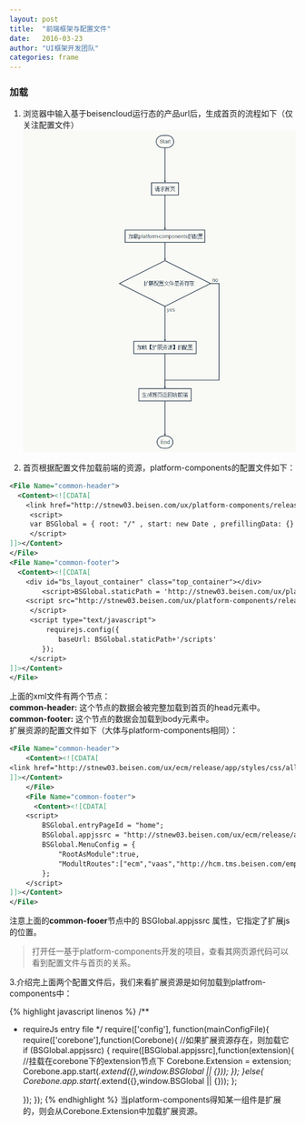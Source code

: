 ```yaml
---
layout: post
title:  "前端框架与配置文件"
date:   2016-03-23
author: "UI框架开发团队"
categories: frame
---
```


### 加载
1. 浏览器中输入基于beisencloud运行态的产品url后，生成首页的流程如下（仅关注配置文件）
![img][1]

2. 首页根据配置文件加载前端的资源，platform-components的配置文件如下：

``` xml
<File Name="common-header">
  <Content><![CDATA[
	<link href="http://stnew03.beisen.com/ux/platform-components/release/app/styles/css/all-1603211353.min.css" rel="stylesheet" type="text/css" />
	 <script>
	 var BSGlobal = { root: "/" , start: new Date , prefillingData: {} , container: "#bs_layout_container" }; 
	 </script>
]]></Content>
</File>
<File Name="common-footer">
  <Content><![CDATA[
	<div id="bs_layout_container" class="top_container"></div> 
	    <script>BSGlobal.staticPath = 'http://stnew03.beisen.com/ux/platform-components/release/app';</script>
	<script src="http://stnew03.beisen.com/ux/platform-components/release/app/scripts/main-1603211207.min.js">
	 </script> 
	 <script type="text/javascript">
		 requirejs.config({
			baseUrl: BSGlobal.staticPath+'/scripts'
		}); 
	 </script>
]]></Content>
</File>
```

上面的xml文件有两个节点：<br/>
**common-header:**  这个节点的数据会被完整加载到首页的head元素中。<br/>
**common-footer:** 这个节点的数据会加载到body元素中。<br/>
 扩展资源的配置文件如下（大体与platform-components相同）：

```xml
<File Name="common-header">
    <Content><![CDATA[
<link href="http://stnew03.beisen.com/ux/ecm/release/app/styles/css/all-1603181807.min.css" rel="stylesheet" type="text/css" />
]]></Content>
    </File>
    <File Name="common-footer">
      <Content><![CDATA[
	<script>
        BSGlobal.entryPageId = "home";
		BSGlobal.appjssrc = "http://stnew03.beisen.com/ux/ecm/release/app/scripts/main-1603181807.min.js";
        BSGlobal.MenuConfig = {
            "RootAsModule":true,  
            "ModultRoutes":["ecm","vaas","http://hcm.tms.beisen.com/emp/Home/Index#home","http://hcm.tms.beisen.com/org/Home/Index#organization"]
        };
	</script>
]]></Content>
</File>
```

注意上面的**common-fooer**节点中的 BSGlobal.appjssrc 属性，它指定了扩展js的位置。

>打开任一基于platform-components开发的项目，查看其网页源代码可以看到配置文件与首页的关系。

3.介绍完上面两个配置文件后，我们来看扩展资源是如何加载到platfrom-components中：

{% highlight javascript linenos %}
/**
 * requireJs entry file
 */
require(['config'], function(mainConfigFile){
	require(['corebone'],function(Corebone){
		//如果扩展资源存在，则加载它
		if (BSGlobal.appjssrc) {
			require([BSGlobal.appjssrc],function(extension){
			    //挂载在corebone下的extension节点下
				Corebone.Extension = extension;
				Corebone.app.start(_.extend({},window.BSGlobal || {}));
			});
		}else{
			Corebone.app.start(_.extend({},window.BSGlobal || {}));
		};
		
	});
});
{% endhighlight %}
当platform-components得知某一组件是扩展的，则会从Corebone.Extension中加载扩展资源。

[1]:/img/flow1.png